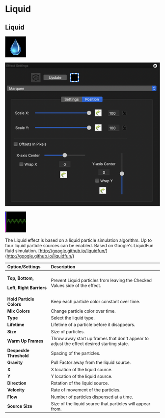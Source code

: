 # Liquid

## Liquid

![Icon](../../.gitbook/assets/image-4.png)

![Sequencer Grid](../../.gitbook/assets/image%20%28497%29.png)

![](../../.gitbook/assets/image%20%28416%29.png)

The Liquid effect is based on a liquid particle simulation algorithm. Up to four liquid particle sources can be enabled. Based on Google's LiquidFun fluid simulation. [http://google.github.io/liquidfun/](http://google.github.io/liquidfun/)

<table>
  <thead>
    <tr>
      <th style="text-align:left">Option/Settings</th>
      <th style="text-align:left">Description</th>
    </tr>
  </thead>
  <tbody>
    <tr>
      <td style="text-align:left">
        <p><b>Top, Bottom,</b>
        </p>
        <p><b>Left, Right Barriers</b>
        </p>
      </td>
      <td style="text-align:left">Prevent Liquid particles from leaving the Checked Values side of the effect.</td>
    </tr>
    <tr>
      <td style="text-align:left"><b>Hold Particle Colors</b>
      </td>
      <td style="text-align:left">Keep each particle color constant over time.</td>
    </tr>
    <tr>
      <td style="text-align:left"><b>Mix Colors</b>
      </td>
      <td style="text-align:left">Change particle color over time.</td>
    </tr>
    <tr>
      <td style="text-align:left"><b>Type</b>
      </td>
      <td style="text-align:left">Select the liquid type.</td>
    </tr>
    <tr>
      <td style="text-align:left"><b>Lifetime</b>
      </td>
      <td style="text-align:left">Lifetime of a particle before it disappears.</td>
    </tr>
    <tr>
      <td style="text-align:left"><b>Size</b>
      </td>
      <td style="text-align:left">Size of particles.</td>
    </tr>
    <tr>
      <td style="text-align:left"><b>Warm Up Frames</b>
      </td>
      <td style="text-align:left">Throw away start up frames that don&apos;t appear to adjust the effect
        desired starting state.</td>
    </tr>
    <tr>
      <td style="text-align:left"><b>Despeckle Threshold</b>
      </td>
      <td style="text-align:left">Spacing of the particles.</td>
    </tr>
    <tr>
      <td style="text-align:left"><b>Gravity</b>
      </td>
      <td style="text-align:left">Pull Factor away from the liquid source.</td>
    </tr>
    <tr>
      <td style="text-align:left"><b>X</b>
      </td>
      <td style="text-align:left">X location of the liquid source.</td>
    </tr>
    <tr>
      <td style="text-align:left"><b>Y</b>
      </td>
      <td style="text-align:left">Y location of the liquid source.</td>
    </tr>
    <tr>
      <td style="text-align:left"><b>Direction</b>
      </td>
      <td style="text-align:left">Rotation of the liquid source.</td>
    </tr>
    <tr>
      <td style="text-align:left"><b>Velocity</b>
      </td>
      <td style="text-align:left">Rate of movement of the particles.</td>
    </tr>
    <tr>
      <td style="text-align:left"><b>Flow</b>
      </td>
      <td style="text-align:left">Number of particles dispensed at a time.</td>
    </tr>
    <tr>
      <td style="text-align:left"><b>Source Size</b>
      </td>
      <td style="text-align:left">Size of the liquid source that particles will appear from.</td>
    </tr>
  </tbody>
</table>